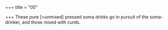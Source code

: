 +++
title = "05"

+++
These pure [=unmixed] pressed soma drinks go in pursuit of the  soma-drinker,
and those mixed with curds.